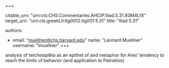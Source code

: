 +++


citable_urn: "urn:cts:CHS:Commentaries.AHCIP:Iliad.5.31.93M4LfX"
target_urn: "urn:cts:greekLit:tlg0012.tlg001:5.31"
title: "Iliad 5.31"

authors:
- email: "muellner@chs.harvard.edu"
  name: "Leonard Muellner"
  username: "lmuellner"
+++

<p>analysis of teichesiplēta as an epithet of and metaphor for Ares’ tendency to reach the limits of behavior (and application to Patroklos)</p>